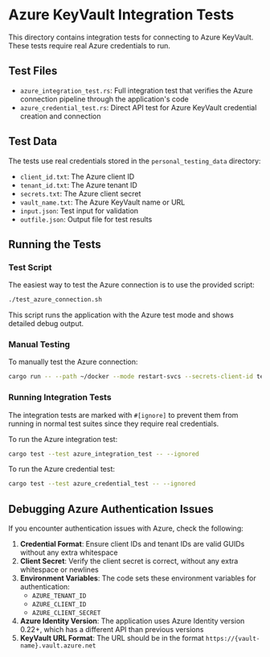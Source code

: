 # Azure KeyVault Integration Tests

This directory contains integration tests for connecting to Azure KeyVault. These tests require real Azure credentials to run.

## Test Files

- `azure_integration_test.rs`: Full integration test that verifies the Azure connection pipeline through the application's code
- `azure_credential_test.rs`: Direct API test for Azure KeyVault credential creation and connection

## Test Data

The tests use real credentials stored in the `personal_testing_data` directory:

- `client_id.txt`: The Azure client ID
- `tenant_id.txt`: The Azure tenant ID
- `secrets.txt`: The Azure client secret
- `vault_name.txt`: The Azure KeyVault name or URL
- `input.json`: Test input for validation
- `outfile.json`: Output file for test results

## Running the Tests

### Test Script

The easiest way to test the Azure connection is to use the provided script:

```bash
./test_azure_connection.sh
```

This script runs the application with the Azure test mode and shows detailed debug output.

### Manual Testing

To manually test the Azure connection:

```bash
cargo run -- --path ~/docker --mode restart-svcs --secrets-client-id tests/personal_testing_data/client_id.txt --secrets-client-secret-path tests/personal_testing_data/secrets.txt --secrets-tenant-id tests/personal_testing_data/tenant_id.txt --secrets-vault-name tests/personal_testing_data/vault_name.txt --secret-mode-output-json tests/personal_testing_data/outfile.json --secret-mode-input-json tests/personal_testing_data/input.json --verbose
```

### Running Integration Tests

The integration tests are marked with `#[ignore]` to prevent them from running in normal test suites since they require real credentials.

To run the Azure integration test:

```bash
cargo test --test azure_integration_test -- --ignored
```

To run the Azure credential test:

```bash
cargo test --test azure_credential_test -- --ignored
```

## Debugging Azure Authentication Issues

If you encounter authentication issues with Azure, check the following:

1. **Credential Format**: Ensure client IDs and tenant IDs are valid GUIDs without any extra whitespace
2. **Client Secret**: Verify the client secret is correct, without any extra whitespace or newlines
3. **Environment Variables**: The code sets these environment variables for authentication:
   - `AZURE_TENANT_ID`
   - `AZURE_CLIENT_ID`
   - `AZURE_CLIENT_SECRET`
4. **Azure Identity Version**: The application uses Azure Identity version 0.22+, which has a different API than previous versions
5. **KeyVault URL Format**: The URL should be in the format `https://{vault-name}.vault.azure.net`